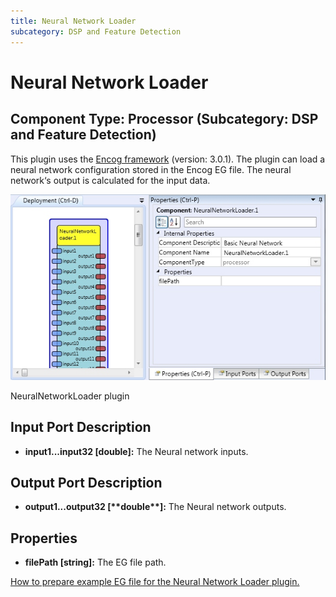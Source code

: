 ```yaml
---
title: Neural Network Loader
subcategory: DSP and Feature Detection
---
```


# Neural Network Loader

## Component Type: Processor (Subcategory: DSP and Feature Detection)

This plugin uses the [Encog framework][1] (version: 3.0.1). The plugin can load a neural network configuration stored in the Encog EG file. The neural network‘s output is calculated for the input data.

![Screenshot: NeuralNetworkLoader plugin](./img/neuralnetworkloader.jpg "Screenshot: NeuralNetworkLoader plugin")

NeuralNetworkLoader plugin

## Input Port Description

- **input1...input32 \[double\]:** The Neural network inputs.

## Output Port Description

- **output1...output32 \[\*\***double\***\*\]:** The Neural network outputs.

## Properties

- **filePath \[string\]:** The EG file path.

[How to prepare example EG file for the Neural Network Loader plugin.][2]

[1]: http://www.heatonresearch.com/encog
[2]: eg_example.htm
